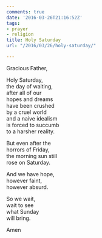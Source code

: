 ```yaml
---
comments: true
date: '2016-03-26T21:16:52Z'
tags:
- prayer
- religion
title: Holy Saturday
url: "/2016/03/26/holy-saturday/"

---
```

Gracious Father,

Holy Saturday,  
the day of waiting,  
after all of our  
hopes and dreams  
have been crushed  
by a cruel world  
and a naive idealism  
is forced to succumb  
to a harsher reality.

But even after the   
horrors of Friday,  
the morning sun still  
rose on Saturday.

And we have hope,  
however faint,  
however absurd.

So we wait,  
wait to see  
what Sunday  
will bring.

Amen
